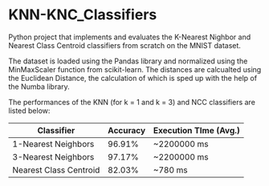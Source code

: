 # KNN-KNC_Classifiers

Python project that implements and evaluates the K-Nearest Nighbor and Nearest Class Centroid classifiers from scratch on the MNIST dataset.

The dataset is loaded using the Pandas library and normalized using the MinMaxScaler function from scikit-learn.
The distances are calcualted using the Euclidean Distance, the calculation of which is sped up with the help of the Numba library.

The performances of the KNN (for k = 1 and k = 3) and NCC classifiers are listed below:

| Classifier | Accuracy | Execution TIme (Avg.) |
| ------------- | ------------- | -------------|
| 1-Nearest Neighbors | 96.91% | ~2200000 ms  |
| 3-Nearest Neighbors | 97.17% | ~2200000 ms  |
| Nearest Class Centroid | 82.03% | ~780 ms  |
